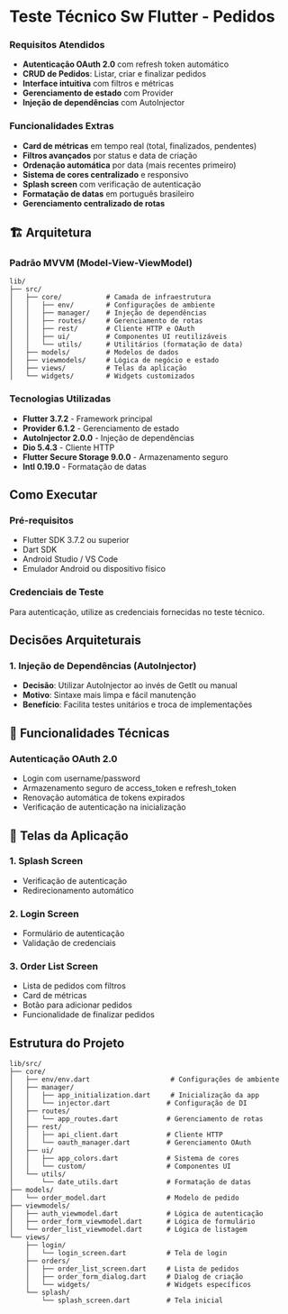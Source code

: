 # Teste Técnico Sw Flutter - Pedidos

### Requisitos Atendidos
- **Autenticação OAuth 2.0** com refresh token automático
- **CRUD de Pedidos**: Listar, criar e finalizar pedidos
- **Interface intuitiva** com filtros e métricas
- **Gerenciamento de estado** com Provider
- **Injeção de dependências** com AutoInjector

###  Funcionalidades Extras
- **Card de métricas** em tempo real (total, finalizados, pendentes)
- **Filtros avançados** por status e data de criação
- **Ordenação automática** por data (mais recentes primeiro)
- **Sistema de cores centralizado** e responsivo
- **Splash screen** com verificação de autenticação
- **Formatação de datas** em português brasileiro
- **Gerenciamento centralizado de rotas**

## 🏗️ Arquitetura

### Padrão MVVM (Model-View-ViewModel)
```
lib/
├── src/
│   ├── core/           # Camada de infraestrutura
│   │   ├── env/        # Configurações de ambiente
│   │   ├── manager/    # Injeção de dependências
│   │   ├── routes/     # Gerenciamento de rotas
│   │   ├── rest/       # Cliente HTTP e OAuth
│   │   ├── ui/         # Componentes UI reutilizáveis
│   │   └── utils/      # Utilitários (formatação de data)
│   ├── models/         # Modelos de dados
│   ├── viewmodels/     # Lógica de negócio e estado
│   ├── views/          # Telas da aplicação
│   └── widgets/        # Widgets customizados
```

### Tecnologias Utilizadas
- **Flutter 3.7.2** - Framework principal
- **Provider 6.1.2** - Gerenciamento de estado
- **AutoInjector 2.0.0** - Injeção de dependências
- **Dio 5.4.3** - Cliente HTTP
- **Flutter Secure Storage 9.0.0** - Armazenamento seguro
- **Intl 0.19.0** - Formatação de datas

##  Como Executar

### Pré-requisitos
- Flutter SDK 3.7.2 ou superior
- Dart SDK
- Android Studio / VS Code
- Emulador Android ou dispositivo físico

### Credenciais de Teste
Para autenticação, utilize as credenciais fornecidas no teste técnico.

##  Decisões Arquiteturais

### 1. **Injeção de Dependências (AutoInjector)**
- **Decisão**: Utilizar AutoInjector ao invés de GetIt ou manual
- **Motivo**: Sintaxe mais limpa e fácil manutenção
- **Benefício**: Facilita testes unitários e troca de implementações

## 🔧 Funcionalidades Técnicas

### Autenticação OAuth 2.0
- Login com username/password
- Armazenamento seguro de access_token e refresh_token
- Renovação automática de tokens expirados
- Verificação de autenticação na inicialização

## 📱 Telas da Aplicação

### 1. **Splash Screen**
- Verificação de autenticação
- Redirecionamento automático

### 2. **Login Screen**
- Formulário de autenticação
- Validação de credenciais

### 3. **Order List Screen**
- Lista de pedidos com filtros
- Card de métricas
- Botão para adicionar pedidos
- Funcionalidade de finalizar pedidos

##  Estrutura do Projeto

```
lib/src/
├── core/
│   ├── env/env.dart                    # Configurações de ambiente
│   ├── manager/
│   │   ├── app_initialization.dart     # Inicialização da app
│   │   └── injector.dart              # Configuração de DI
│   ├── routes/
│   │   └── app_routes.dart            # Gerenciamento de rotas
│   ├── rest/
│   │   ├── api_client.dart            # Cliente HTTP
│   │   └── oauth_manager.dart         # Gerenciamento OAuth
│   ├── ui/
│   │   ├── app_colors.dart            # Sistema de cores
│   │   └── custom/                    # Componentes UI
│   └── utils/
│       └── date_utils.dart            # Formatação de datas
├── models/
│   └── order_model.dart               # Modelo de pedido
├── viewmodels/
│   ├── auth_viewmodel.dart            # Lógica de autenticação
│   ├── order_form_viewmodel.dart      # Lógica de formulário
│   └── order_list_viewmodel.dart      # Lógica de listagem
└── views/
    ├── login/
    │   └── login_screen.dart          # Tela de login
    ├── orders/
    │   ├── order_list_screen.dart     # Lista de pedidos
    │   ├── order_form_dialog.dart     # Dialog de criação
    │   └── widgets/                   # Widgets específicos
    └── splash/
        └── splash_screen.dart         # Tela inicial
```
